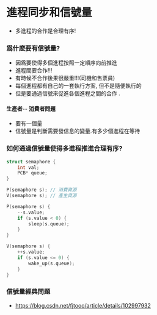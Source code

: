 # 進程同步和信號量

- 多進程的合作是合理有序!

### 爲什麽要有信號量? 
- 因爲要使得多個進程按照一定順序向前推進
- 進程間要合作!!!
- 有時候不合作後果很嚴重!!!(司機和售票員)
- 每個進程都有自己的一套執行方案, 但不是隨便執行的
- 但是要通過信號來促進各個進程之間的合作 .

#### 生產者-- 消費者問題
- 要有一個量
- 信號量是判斷需要發信息的變量.有多少個進程在等待

### 如何通過信號量使得多進程推進合理有序?  

```c
struct semaphore {
    int val;
    PCB* queue;
}

P(semaphore s); // 消費資源
V(semaphore s); // 產生資源

P(semaphore s) {
    --s.value;
    if (s.value < 0) {
        sleep(s.queue);
    }
}

V(semaphore s) {
    ++s.value;
    if (s.value <= 0) {
        wake_up(s.queue);
    }
}
```

### 信號量經典問題

- https://blog.csdn.net/fjtooo/article/details/102997932